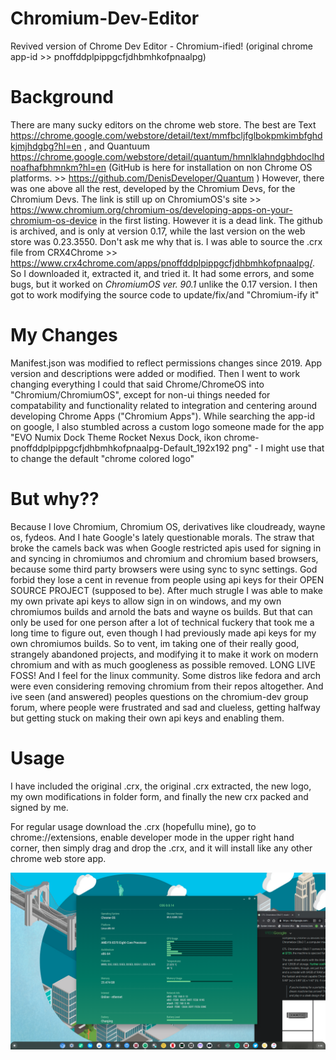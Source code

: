 # Chromium-Dev-Editor
Revived version of Chrome Dev Editor - Chromium-ified! (original chrome app-id >> pnoffddplpippgcfjdhbmhkofpnaalpg)

# Background
There are many sucky editors on the chrome web store.
The best are Text https://chrome.google.com/webstore/detail/text/mmfbcljfglbokpmkimbfghdkjmjhdgbg?hl=en , and Quantuum https://chrome.google.com/webstore/detail/quantum/hmnlklahndgbhdoclhdnoafhafbhmnkm?hl=en (GitHub is here for installation on non Chrome OS platforms. >> https://github.com/DenisDeveloper/Quantum )
However, there was one above all the rest, developed by the Chromium Devs, for the Chromium Devs. The link is still up on ChromiumOS's site >> https://www.chromium.org/chromium-os/developing-apps-on-your-chromium-os-device in the first listing. However it is a dead link. The github is archived, and is only at version 0.17, while the last version on the web store was 0.23.3550. Don't ask me why that is. I was able to source the .crx file from CRX4Chrome >> https://www.crx4chrome.com/apps/pnoffddplpippgcfjdhbmhkofpnaalpg/. So I downloaded it, extracted it, and tried it. It had some errors, and some bugs, but it worked on *ChromiumOS ver. 90.1* unlike the 0.17 version. I then got to work modifying the source code to update/fix/and "Chromium-ify it"

# My Changes
Manifest.json was modified to reflect permissions changes since 2019. App version and descriptions were added or modified. Then I went to work changing everything I could that said Chrome/ChromeOS into "Chromium/ChromiumOS", except for non-ui things needed for compatability and functionality related to integration and centering around developing Chrome Apps ("Chromium Apps"). While searching the app-id on google, I also stumbled across a custom logo someone made for the app "EVO Numix Dock Theme Rocket Nexus Dock, ikon chrome-pnoffddplpippgcfjdhbmhkofpnaalpg-Default_192x192 png" - I might use that to change the default "chrome colored logo"

# But why??
Because I love Chromium, Chromium OS, derivatives like cloudready, wayne os, fydeos. And I hate Google's lately questionable morals. The straw that broke the camels back was when Google restricted apis used for signing in and syncing in chromiumos and chromium and chromium based browsers, because some third party browsers were using sync to sync settings. God forbid they lose a cent in revenue from people using api keys for their OPEN SOURCE PROJECT (supposed to be). After much strugle I was able to make my own private api keys to allow sign in on windows, and my own chromiumos builds and arnold the bats and wayne os builds. But that can only be used for one person after a lot of technical fuckery that took me a long time to figure out, even though I had previously made api keys for my own chromiumos builds. So to vent, im taking one of their really good, strangely abandoned projects, and modifying it to make it work on modern chromium and with as much googleness as possible removed. LONG LIVE FOSS!
And I feel for the linux community. Some distros like fedora and arch were even considering removing chromium from their repos altogether. And ive seen (and answered) peoples questions on the chromium-dev group forum, where people were frustrated and sad and clueless, getting halfway but getting stuck on making their own api keys and enabling them.

# Usage
I have included the original .crx, the original .crx extracted, the new logo, my own modifications in folder form, and finally the new crx packed and signed by me.

For regular usage download the .crx (hopefullu mine), go to chrome://extensions, enable developer mode in the upper right hand corner, then simply drag and drop the .crx, and it will install like any other chrome web store app.

<img src="https://raw.githubusercontent.com/alex313031/cog-chrome-app/master/hero.png">
